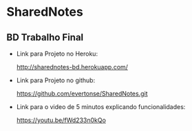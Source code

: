 # SharedNotes
## BD Trabalho Final
- Link para Projeto no Heroku:
  
  http://sharednotes-bd.herokuapp.com/

- Link para Projeto no github:

  https://github.com/evertonse/SharedNotes.git

- Link para o video de 5 minutos explicando funcionalidades:

    https://youtu.be/fWd233n0kQo
